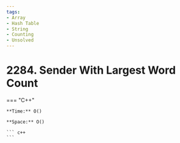 ```yaml
---
tags:
- Array
- Hash Table
- String
- Counting
- Unsolved
---
```



# 2284. Sender With Largest Word Count

=== "C++"

    **Time:** O()

    **Space:** O()

    ``` c++
    ```